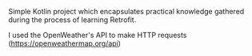Simple Kotlin project which encapsulates practical knowledge gathered during the process of learning Retrofit.

I used the OpenWeather's API to make HTTP requests (https://openweathermap.org/api)
